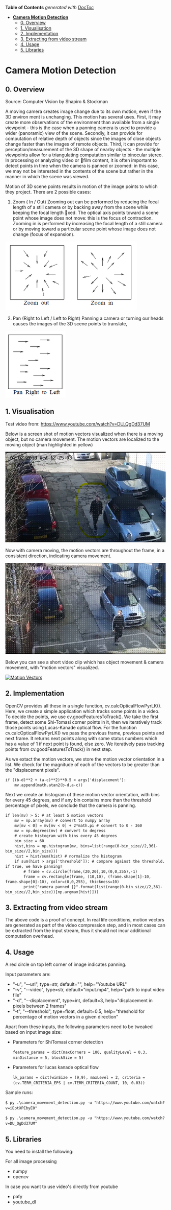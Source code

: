 <!-- START doctoc generated TOC please keep comment here to allow auto update -->
<!-- DON'T EDIT THIS SECTION, INSTEAD RE-RUN doctoc TO UPDATE -->
**Table of Contents**  *generated with [DocToc](https://github.com/thlorenz/doctoc)*

- [**Camera Motion Detection**](#camera-motion-detection)
  - [0. Overview](#0-overview)
  - [1. Visualisation](#1-visualisation)
  - [2. Implementation](#2-implementation)
  - [3. Extracting from video stream](#3-extracting-from-video-stream)
  - [4. Usage](#4-usage)
  - [5. Libraries](#5-libraries)

<!-- END doctoc generated TOC please keep comment here to allow auto update -->

# **Camera Motion Detection**

## 0. Overview

Source: Computer Vision by Shapiro & Stockman

A moving camera creates image change due to its own motion, even if the 3D environ ment is unchanging. This motion has several uses. First, it may create more observations of the environment than available from a single viewpoint - this is the case when a panning camera is used to provide a wider (panoramic) view of the scene. Secondly, it can provide for computation of relative depth of objects since the images of close objects change faster than the images of remote objects. Third, it can provide for perception/measurement of the 3D shape of nearby objects - the multiple viewpoints allow for a triangulating computation similar to binocular stereo. In processing or analyzing video or film content, it is often important to detect points in time when the camera is panned or zoomed: in this case, we
may not be interested in the contents of the scene but rather in the manner in which the scene was viewed.

Motion of 3D scene points results in motion of the image points to which they project. There are 2 possible cases:

1. Zoom ( In / Out)
Zooming out can be performed by reducing the focal length of a still camera or by backing away from the scene while keeping the focal length xed. The optical axis points toward a scene point whose image does not move: this is the focus of contraction. Zooming in is performed by increasing the focal length of a still camera or by moving toward a particular scene point whose image does not change (focus of expansion).

!["Zoom"](images/zoom.png)

2. Pan (Right to Left / Left to Right)
Panning a camera or turning our heads causes the images of the 3D scene points to translate,

!["Pan"](images/pan.png)

## 1. Visualisation

Test video from: https://www.youtube.com/watch?v=DU_QgDd37UM

Below is a screen shot of motion vectors visualized when there is a moving object, but no camera movement. The motion vectors are localized to the moving object (man highlighted in yellow)

!["Camera Static, Scene Movement"](images/StaticCameraSceneMovement.png)

Now with camera moving, the motion vectors are throughout the frame, in a consistent direction, indicating camera movement.

!["Camera Moving, Scene Movement"](images/MovingCameraSceneMovement.png)

Below you can see a short video clip which has object movement & camera movement, with "motion vectors" visualized.

[![Motion Vectors](https://img.youtube.com/vi/ItrvOtqtOQM/0.jpg)](https://www.youtube.com/watch?v=ItrvOtqtOQM)

## 2. Implementation

OpenCV provides all these in a single function, cv.calcOpticalFlowPyrLK(). Here, we create a simple application which tracks some points in a video. To decide the points, we use cv.goodFeaturesToTrack(). We take the first frame, detect some Shi-Tomasi corner points in it, then we iteratively track those points using Lucas-Kanade optical flow. For the function cv.calcOpticalFlowPyrLK() we pass the previous frame, previous points and next frame. It returns next points along with some status numbers which has a value of 1 if next point is found, else zero. We iteratively pass tracking points from cv.goodFeaturesToTrack() in next step.

As we extact the motion vectors, we store the motion vector orientation in a list. We check for the magnitude of each of the vectors to be greater than the "displacement pixels".

```
if ((b-d)**2 + (a-c)**2)**0.5 > args['displacement']:
    mv.append(math.atan2(b-d,a-c)) 
```
Next we create an histogram of these motion vector orientation, with bins for every 45 degrees, and if any bin contains more than the threshold percentage of pixels, we conclude that the camera is panning.

```
if len(mv) > 5: # at least 5 motion vectors
    mv = np.array(mv) # convert to numpy array
    mv[mv < 0] = mv[mv < 0] + 2*math.pi # convert to 0 - 360
    mv = np.degrees(mv) # convert to degress
    # create histogram with bins every 45 degrees
    bin_size = 60
    hist,bins = np.histogram(mv, bins=list(range(0-bin_size//2,361-bin_size//2,bin_size)))
    hist = hist/sum(hist) # normalize the histogram
    if sum(hist > args['threshold']): # compare against the threshold. if true, we have panning!
        # frame = cv.circle(frame,(20,20),10,(0,0,255),-1)
        frame = cv.rectangle(frame, (10,10), (frame.shape[1]-10, frame.shape[0]-10), color=(0,0,255), thickness=10)
        print("camera panned {}".format(list(range(0-bin_size//2,361-bin_size//2,bin_size))[np.argmax(hist)]))

```

## 3. Extracting from video stream

The above code is a proof of concept. In real life conditions, motion vectors are generated as part of the video compression step, and in most cases can be extracted from the input stream, thus it should not incur additional computation overhead. 

## 4. Usage

A red circle on top left corner of image indicates panning.

Input parameters are:
- "-u", "--url", type=str, default="", help="Youtube URL"
- "-v", "--video", type=str, default="input.mp4", help="path to input video file"
- "-d", "--displacement", type=int, default=3, help="displacement in pixels between 2 frames"
- "-t", "--threshold", type=float, default=0.5, help="threshold for percentage of motion vectors in a given direction"

Apart from these inputs, the following parameters need to be tweaked based on input image size:

- Parameters for ShiTomasi corner detection

  `feature_params = dict(maxCorners = 100, qualityLevel = 0.3, minDistance = 5, blockSize = 5)`

- Parameters for lucas kanade optical flow

  `lk_params = dict(winSize = (9,9), maxLevel = 2, criteria = (cv.TERM_CRITERIA_EPS | cv.TERM_CRITERIA_COUNT, 10, 0.03))`

Sample runs:

`$ py .\camera_movement_detection.py -u "https://www.youtube.com/watch?v=iEptXPEbyE0"`

`$ py .\camera_movement_detection.py -u "https://www.youtube.com/watch?v=DU_QgDd37UM"`



## 5. Libraries

You need to install the following:

For all image processing
- numpy
- opencv

In case you want to use video's directly from youtube
- pafy
- youtube_dl